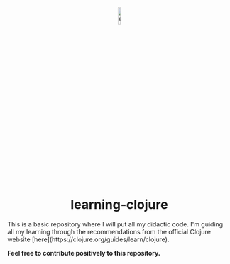 <div style="text-align: center;">
<img src="https://upload.wikimedia.org/wikipedia/commons/thumb/5/5d/Clojure_logo.svg/800px-Clojure_logo.svg.png" width="10%" alt="Clojure logo"> 
</div>

<h1 align="center">learning-clojure</h1>

<p>
    This is a basic repository where I will put all my didactic code.
    I'm guiding all my learning through the recommendations from the official Clojure website
    [here](https://clojure.org/guides/learn/clojure).
</p>

<footer>
    <b>Feel free to contribute positively to this repository.</b>
</footer>